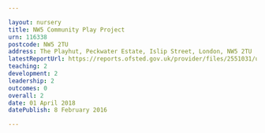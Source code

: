 ```yaml
---

layout: nursery
title: NW5 Community Play Project
urn: 116338
postcode: NW5 2TU
address: The Playhut, Peckwater Estate, Islip Street, London, NW5 2TU
latestReportUrl: https://reports.ofsted.gov.uk/provider/files/2551031/urn/116338.pdf
teaching: 2
development: 2
leadership: 2
outcomes: 0
overall: 2
date: 01 April 2018 
datePublish: 8 February 2016

---
```

